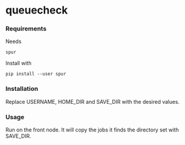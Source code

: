 # queuecheck
### Requirements
Needs

	spur
	
Install with
	
	pip install --user spur

### Installation
Replace USERNAME, HOME_DIR and SAVE_DIR with the desired values.

### Usage
Run on the front node. It will copy the jobs it finds the directory set with SAVE_DIR.